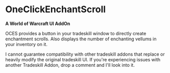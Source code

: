 # OneClickEnchantScroll
**A World of Warcraft UI AddOn**

OCES provides a button in your tradeskill window to directly create enchantment scrolls. Also displays the number of enchanting vellums in your inventory on it.

I cannot guarantee compatibility with other tradeskill addons that replace or heavily modify the original tradeskill UI. If you're experiencing issues with another Tradeskill Addon, drop a comment and I'll look into it.
